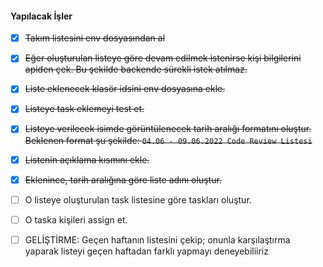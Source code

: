 #### Yapılacak İşler
 
* [x] <s>Takım listesini env dosyasından al</s>
* [x] <s>Eğer oluşturulan listeye göre devam edilmek istenirse kişi bilgilerini apiden çek. Bu şekilde backende sürekli istek atılmaz.</s>
* [x] <s>Liste eklenecek klasör idsini env dosyasına ekle.</s>
* [x] <s>Listeye task eklemeyi test et.</s>
* [x] <s>Listeye verilecek isimde görüntülenecek tarih aralığı formatını oluştur. Beklenen format şu şekilde: `04.06 - 09.06.2022 Code Review Listesi`</s>
* [x] <s>Listenin açıklama kısmını ekle.</s>
* [x] <s>Eklenince, tarih aralığına göre liste adını oluştur.</s>
* [ ] O listeye oluşturulan task listesine göre taskları oluştur.
* [ ] O taska kişileri assign et.
* [ ] GELİŞTİRME: Geçen haftanın listesini çekip; onunla karşılaştırma yaparak listeyi geçen haftadan farklı yapmayı deneyebiliiriz


